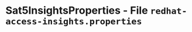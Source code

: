 Sat5InsightsProperties - File ``redhat-access-insights.properties``
===================================================================